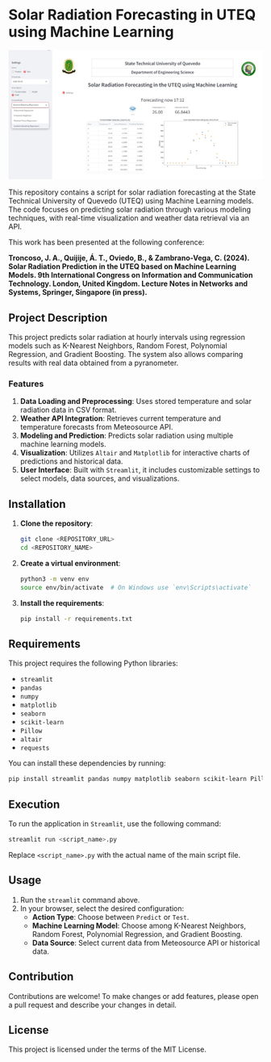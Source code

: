 
# Solar Radiation Forecasting in UTEQ using Machine Learning
![Description](https://github.com/cristianzambrano/Solar_Radiation_Forecasting_UTEQ/raw/main/webtest.jpg)

This repository contains a script for solar radiation forecasting at the State Technical University of Quevedo (UTEQ) using Machine Learning models. The code focuses on predicting solar radiation through various modeling techniques, with real-time visualization and weather data retrieval via an API.

This work has been presented at the following conference:

**Troncoso, J. A., Quijije, Á. T., Oviedo, B., & Zambrano-Vega, C. (2024). Solar Radiation Prediction in the UTEQ based on Machine Learning Models. 9th International Congress on Information and Communication Technology. London, United Kingdom. Lecture Notes in Networks and Systems, Springer, Singapore (in press).**

## Project Description

This project predicts solar radiation at hourly intervals using regression models such as K-Nearest Neighbors, Random Forest, Polynomial Regression, and Gradient Boosting. The system also allows comparing results with real data obtained from a pyranometer.

### Features

1. **Data Loading and Preprocessing**: Uses stored temperature and solar radiation data in CSV format.
2. **Weather API Integration**: Retrieves current temperature and temperature forecasts from Meteosource API.
3. **Modeling and Prediction**: Predicts solar radiation using multiple machine learning models.
4. **Visualization**: Utilizes `Altair` and `Matplotlib` for interactive charts of predictions and historical data.
5. **User Interface**: Built with `Streamlit`, it includes customizable settings to select models, data sources, and visualizations.

## Installation

1. **Clone the repository**:
   ```bash
   git clone <REPOSITORY_URL>
   cd <REPOSITORY_NAME>
   ```

2. **Create a virtual environment**:
   ```bash
   python3 -m venv env
   source env/bin/activate  # On Windows use `env\Scripts\activate`
   ```

3. **Install the requirements**:
   ```bash
   pip install -r requirements.txt
   ```

## Requirements

This project requires the following Python libraries:

- `streamlit`
- `pandas`
- `numpy`
- `matplotlib`
- `seaborn`
- `scikit-learn`
- `Pillow`
- `altair`
- `requests`

You can install these dependencies by running:

```bash
pip install streamlit pandas numpy matplotlib seaborn scikit-learn Pillow altair requests
```

## Execution

To run the application in `Streamlit`, use the following command:

```bash
streamlit run <script_name>.py
```

Replace `<script_name>.py` with the actual name of the main script file.

## Usage

1. Run the `streamlit` command above.
2. In your browser, select the desired configuration:
   - **Action Type**: Choose between `Predict` or `Test`.
   - **Machine Learning Model**: Choose among K-Nearest Neighbors, Random Forest, Polynomial Regression, and Gradient Boosting.
   - **Data Source**: Select current data from Meteosource API or historical data.

## Contribution

Contributions are welcome! To make changes or add features, please open a pull request and describe your changes in detail.

## License

This project is licensed under the terms of the MIT License.
